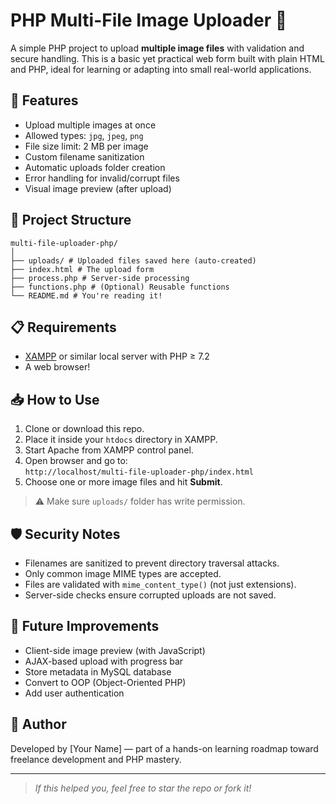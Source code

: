 # PHP Multi-File Image Uploader 🎯

A simple PHP project to upload **multiple image files** with validation and secure handling. This is a basic yet practical web form built with plain HTML and PHP, ideal for learning or adapting into small real-world applications.

## 🚀 Features

- Upload multiple images at once
- Allowed types: `jpg`, `jpeg`, `png`
- File size limit: 2 MB per image
- Custom filename sanitization
- Automatic uploads folder creation
- Error handling for invalid/corrupt files
- Visual image preview (after upload)

## 📂 Project Structure

```
multi-file-uploader-php/
│
├── uploads/ # Uploaded files saved here (auto-created)
├── index.html # The upload form
├── process.php # Server-side processing
├── functions.php # (Optional) Reusable functions
└── README.md # You're reading it!
```
## 📋 Requirements

- [XAMPP](https://www.apachefriends.org/) or similar local server with PHP ≥ 7.2
- A web browser!

## 📥 How to Use

1. Clone or download this repo.
2. Place it inside your `htdocs` directory in XAMPP.
3. Start Apache from XAMPP control panel.
4. Open browser and go to:  
   `http://localhost/multi-file-uploader-php/index.html`
5. Choose one or more image files and hit **Submit**.

> ⚠️ Make sure `uploads/` folder has write permission.

## 🛡️ Security Notes

- Filenames are sanitized to prevent directory traversal attacks.
- Only common image MIME types are accepted.
- Files are validated with `mime_content_type()` (not just extensions).
- Server-side checks ensure corrupted uploads are not saved.

## 🧱 Future Improvements

- Client-side image preview (with JavaScript)
- AJAX-based upload with progress bar
- Store metadata in MySQL database
- Convert to OOP (Object-Oriented PHP)
- Add user authentication

## 🤝 Author

Developed by [Your Name] — part of a hands-on learning roadmap toward freelance development and PHP mastery.

---

> _If this helped you, feel free to star the repo or fork it!_
